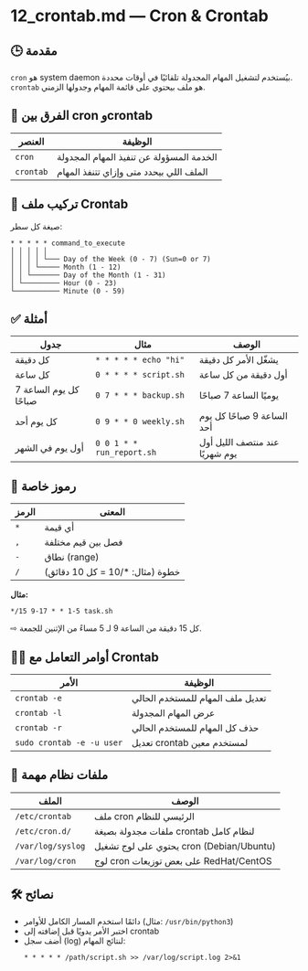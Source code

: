 # 12_crontab.md — Cron & Crontab

## 🕒 مقدمة
`cron` هو system daemon بيُستخدم لتشغيل المهام المجدولة تلقائيًا في أوقات محددة.  
`crontab` هو ملف بيحتوي على قائمة المهام وجدولها الزمني.

## 🧩 الفرق بين cron وcrontab

| العنصر     | الوظيفة                                  |
|------------|-------------------------------------------|
| `cron`     | الخدمة المسؤولة عن تنفيذ المهام المجدولة |
| `crontab`  | الملف اللي بيحدد متى وإزاي تتنفذ المهام   |

## 📌 تركيب ملف Crontab

صيغة كل سطر:
```
* * * * * command_to_execute
│ │ │ │ │
│ │ │ │ └─── Day of the Week (0 - 7) (Sun=0 or 7)
│ │ │ └───── Month (1 - 12)
│ │ └─────── Day of the Month (1 - 31)
│ └───────── Hour (0 - 23)
└─────────── Minute (0 - 59)
```

## ✅ أمثلة

| جدول                 | مثال                                       | الوصف                          |
|----------------------|--------------------------------------------|--------------------------------|
| كل دقيقة              | `* * * * * echo "hi"`                      | يشغّل الأمر كل دقيقة           |
| كل ساعة              | `0 * * * * script.sh`                      | أول دقيقة من كل ساعة          |
| كل يوم الساعة 7 صباحًا | `0 7 * * * backup.sh`                     | يوميًا الساعة 7 صباحًا        |
| كل يوم أحد           | `0 9 * * 0 weekly.sh`                      | الساعة 9 صباحًا كل يوم أحد    |
| أول يوم في الشهر     | `0 0 1 * * run_report.sh`                 | عند منتصف الليل أول يوم شهريًا|

## 🔁 رموز خاصة

| الرمز       | المعنى                          |
|-------------|----------------------------------|
| `*`         | أي قيمة                          |
| `,`         | فصل بين قيم مختلفة               |
| `-`         | نطاق (range)                     |
| `/`         | خطوة (مثال: */10 = كل 10 دقائق) |

**مثال:**
```
*/15 9-17 * * 1-5 task.sh
```
⇨ كل 15 دقيقة من الساعة 9 لـ 5 مساءً من الإثنين للجمعة.

## 👨‍💻 أوامر التعامل مع Crontab

| الأمر                         | الوظيفة                                 |
|------------------------------|------------------------------------------|
| `crontab -e`                 | تعديل ملف المهام للمستخدم الحالي        |
| `crontab -l`                 | عرض المهام المجدولة                     |
| `crontab -r`                 | حذف كل المهام للمستخدم الحالي           |
| `sudo crontab -e -u user`    | تعديل crontab لمستخدم معين              |

## 📂 ملفات نظام مهمة

| الملف                         | الوصف                                      |
|------------------------------|---------------------------------------------|
| `/etc/crontab`               | ملف cron الرئيسي للنظام                    |
| `/etc/cron.d/`               | ملفات مجدولة بصيغة crontab لنظام كامل     |
| `/var/log/syslog`            | يحتوي على لوج تشغيل cron (Debian/Ubuntu)  |
| `/var/log/cron`              | لوج cron على بعض توزيعات RedHat/CentOS    |

## 🛠 نصائح

- دائمًا استخدم المسار الكامل للأوامر (مثال: `/usr/bin/python3`)
- اختبر الأمر يدويًا قبل إضافته إلى crontab
- أضف سجل (log) لنتائج المهام:
  ```
  * * * * * /path/script.sh >> /var/log/script.log 2>&1
  ```